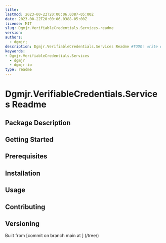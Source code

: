 ```yaml
---
title:
lastmod: 2023-00-22T20:00:06.0387-05:00Z
date: 2023-00-22T20:00:06.0388-05:00Z
license: MIT
slug: Dgmjr.VerifiableCredentials.Services-readme
version:
authors:
  - dgmjr;
description: Dgmjr.VerifiableCredentials.Services Readme #TODO: write description for Dgmjr.VerifiableCredentials.Services Readme
keywords:
- Dgmjr.VerifiableCredentials.Services
  - dgmjr
  - dgmjr-io
type: readme
---
```

# Dgmjr.VerifiableCredentials.Services Readme
<!-- TODO: Write the contents of the Dgmjr.VerifiableCredentials.Services Readme file -->
## Package Description
## Getting Started
## Prerequisites
## Installation
## Usage
## Contributing
## Versioning
Built from [commit  on branch main at ]
(/tree/)
